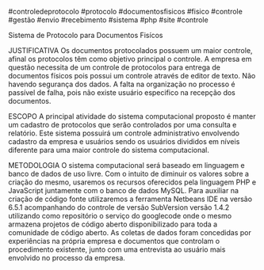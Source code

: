 #controledeprotocolo 
#protocolo 
#documentosfisicos 
#fisico 
#controle 
#gestão 
#envio 
#recebimento 
#sistema 
#php 
#site 
#controle

Sistema de Protocolo para Documentos Fisícos

JUSTIFICATIVA Os documentos protocolados possuem um maior controle, afinal os protocolos têm como objetivo principal o controle. A empresa em questão necessita de um controle de protocolos para entrega de documentos físicos pois possui um controle através de editor de texto. Não havendo segurança dos dados. A falta na organização no processo é passível de falha, pois não existe usuário especifico na recepção dos documentos.

ESCOPO A principal atividade do sistema computacional proposto é manter um cadastro de protocolos que serão controlados por uma consulta e relatório. Este sistema possuirá um controle administrativo envolvendo cadastro da empresa e usuários sendo os usuários divididos em níveis diferente para uma maior controle do sistema computacional.

METODOLOGIA O sistema computacional será baseado em linguagem e banco de dados de uso livre. Com o intuito de diminuir os valores sobre a criação do mesmo, usaremos os recursos oferecidos pela linguagem PHP e JavaScript juntamente com o banco de dados MySQL. Para auxiliar na criação de código fonte utilizaremos a ferramenta Netbeans IDE na versão 6.5.1 acompanhando do controle de versão SubVersion versão 1.4.2 utilizando como repositório o serviço do googlecode onde o mesmo armazena projetos de código aberto disponibilizado para toda a comunidade de código aberto. As coletas de dados foram concedidas por experiências na própria empresa e documentos que controlam o procedimento existente, junto com uma entrevista ao usuário mais envolvido no processo da empresa.
